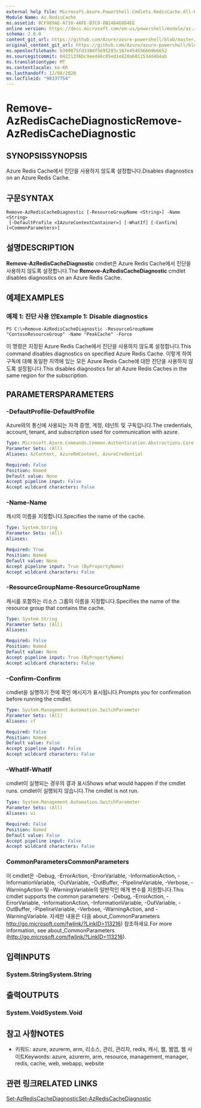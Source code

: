 ```yaml
---
external help file: Microsoft.Azure.PowerShell.Cmdlets.RedisCache.dll-Help.xml
Module Name: Az.RedisCache
ms.assetid: BCF989AE-A718-4AFE-B7C0-8B148468D4EE
online version: https://docs.microsoft.com/en-us/powershell/module/az.rediscache/remove-azrediscachediagnostic
schema: 2.0.0
content_git_url: https://github.com/Azure/azure-powershell/blob/master/src/RedisCache/RedisCache/help/Remove-AzRedisCacheDiagnostic.md
original_content_git_url: https://github.com/Azure/azure-powershell/blob/master/src/RedisCache/RedisCache/help/Remove-AzRedisCacheDiagnostic.md
ms.openlocfilehash: b309875fd330df5695283c187e454556669b6652
ms.sourcegitcommit: 04221336bc9eed46c05ed1e828a6811534d4b4ab
ms.translationtype: MT
ms.contentlocale: ko-KR
ms.lasthandoff: 12/08/2020
ms.locfileid: "98337754"
---
```

# <span data-ttu-id="8fe1b-101">Remove-AzRedisCacheDiagnostic</span><span class="sxs-lookup"><span data-stu-id="8fe1b-101">Remove-AzRedisCacheDiagnostic</span></span>

## <span data-ttu-id="8fe1b-102">SYNOPSIS</span><span class="sxs-lookup"><span data-stu-id="8fe1b-102">SYNOPSIS</span></span>
<span data-ttu-id="8fe1b-103">Azure Redis Cache에서 진단을 사용하지 않도록 설정합니다.</span><span class="sxs-lookup"><span data-stu-id="8fe1b-103">Disables diagnostics on an Azure Redis Cache.</span></span>

## <span data-ttu-id="8fe1b-104">구문</span><span class="sxs-lookup"><span data-stu-id="8fe1b-104">SYNTAX</span></span>

```
Remove-AzRedisCacheDiagnostic [-ResourceGroupName <String>] -Name <String>
 [-DefaultProfile <IAzureContextContainer>] [-WhatIf] [-Confirm] [<CommonParameters>]
```

## <span data-ttu-id="8fe1b-105">설명</span><span class="sxs-lookup"><span data-stu-id="8fe1b-105">DESCRIPTION</span></span>
<span data-ttu-id="8fe1b-106">**Remove-AzRedisCacheDiagnostic** cmdlet은 Azure Redis Cache에서 진단을 사용하지 않도록 설정합니다.</span><span class="sxs-lookup"><span data-stu-id="8fe1b-106">The **Remove-AzRedisCacheDiagnostic** cmdlet disables diagnostics on an Azure Redis Cache.</span></span>

## <span data-ttu-id="8fe1b-107">예제</span><span class="sxs-lookup"><span data-stu-id="8fe1b-107">EXAMPLES</span></span>

### <span data-ttu-id="8fe1b-108">예제 1: 진단 사용 안</span><span class="sxs-lookup"><span data-stu-id="8fe1b-108">Example 1: Disable diagnostics</span></span>
```
PS C:\>Remove-AzRedisCacheDiagnostic -ResourceGroupName "ContosoResourceGroup" -Name "PeakCache" -Force
```

<span data-ttu-id="8fe1b-109">이 명령은 지정된 Azure Redis Cache에서 진단을 사용하지 않도록 설정합니다.</span><span class="sxs-lookup"><span data-stu-id="8fe1b-109">This command disables diagnostics on specified Azure Redis Cache.</span></span>
<span data-ttu-id="8fe1b-110">이렇게 하여 구독에 대해 동일한 지역에 있는 모든 Azure Redis Cache에 대한 진단을 사용하지 않도록 설정됩니다.</span><span class="sxs-lookup"><span data-stu-id="8fe1b-110">This disables diagnostics for all Azure Redis Caches in the same region for the subscription.</span></span>

## <span data-ttu-id="8fe1b-111">PARAMETERS</span><span class="sxs-lookup"><span data-stu-id="8fe1b-111">PARAMETERS</span></span>

### <span data-ttu-id="8fe1b-112">-DefaultProfile</span><span class="sxs-lookup"><span data-stu-id="8fe1b-112">-DefaultProfile</span></span>
<span data-ttu-id="8fe1b-113">Azure와의 통신에 사용되는 자격 증명, 계정, 테넌트 및 구독입니다.</span><span class="sxs-lookup"><span data-stu-id="8fe1b-113">The credentials, account, tenant, and subscription used for communication with azure.</span></span>

```yaml
Type: Microsoft.Azure.Commands.Common.Authentication.Abstractions.Core.IAzureContextContainer
Parameter Sets: (All)
Aliases: AzContext, AzureRmContext, AzureCredential

Required: False
Position: Named
Default value: None
Accept pipeline input: False
Accept wildcard characters: False
```

### <span data-ttu-id="8fe1b-114">-Name</span><span class="sxs-lookup"><span data-stu-id="8fe1b-114">-Name</span></span>
<span data-ttu-id="8fe1b-115">캐시의 이름을 지정합니다.</span><span class="sxs-lookup"><span data-stu-id="8fe1b-115">Specifies the name of the cache.</span></span>

```yaml
Type: System.String
Parameter Sets: (All)
Aliases:

Required: True
Position: Named
Default value: None
Accept pipeline input: True (ByPropertyName)
Accept wildcard characters: False
```

### <span data-ttu-id="8fe1b-116">-ResourceGroupName</span><span class="sxs-lookup"><span data-stu-id="8fe1b-116">-ResourceGroupName</span></span>
<span data-ttu-id="8fe1b-117">캐시를 포함하는 리소스 그룹의 이름을 지정합니다.</span><span class="sxs-lookup"><span data-stu-id="8fe1b-117">Specifies the name of the resource group that contains the cache.</span></span>

```yaml
Type: System.String
Parameter Sets: (All)
Aliases:

Required: False
Position: Named
Default value: None
Accept pipeline input: True (ByPropertyName)
Accept wildcard characters: False
```

### <span data-ttu-id="8fe1b-118">-Confirm</span><span class="sxs-lookup"><span data-stu-id="8fe1b-118">-Confirm</span></span>
<span data-ttu-id="8fe1b-119">cmdlet을 실행하기 전에 확인 메시지가 표시됩니다.</span><span class="sxs-lookup"><span data-stu-id="8fe1b-119">Prompts you for confirmation before running the cmdlet.</span></span>

```yaml
Type: System.Management.Automation.SwitchParameter
Parameter Sets: (All)
Aliases: cf

Required: False
Position: Named
Default value: False
Accept pipeline input: False
Accept wildcard characters: False
```

### <span data-ttu-id="8fe1b-120">-WhatIf</span><span class="sxs-lookup"><span data-stu-id="8fe1b-120">-WhatIf</span></span>
<span data-ttu-id="8fe1b-121">cmdlet이 실행되는 경우의 결과 표시</span><span class="sxs-lookup"><span data-stu-id="8fe1b-121">Shows what would happen if the cmdlet runs.</span></span>
<span data-ttu-id="8fe1b-122">cmdlet이 실행되지 않습니다.</span><span class="sxs-lookup"><span data-stu-id="8fe1b-122">The cmdlet is not run.</span></span>

```yaml
Type: System.Management.Automation.SwitchParameter
Parameter Sets: (All)
Aliases: wi

Required: False
Position: Named
Default value: False
Accept pipeline input: False
Accept wildcard characters: False
```

### <span data-ttu-id="8fe1b-123">CommonParameters</span><span class="sxs-lookup"><span data-stu-id="8fe1b-123">CommonParameters</span></span>
<span data-ttu-id="8fe1b-124">이 cmdlet은 -Debug, -ErrorAction, -ErrorVariable, -InformationAction, -InformationVariable, -OutVariable, -OutBuffer, -PipelineVariable, -Verbose, -WarningAction 및 -WarningVariable의 일반적인 매개 변수를 지원합니다.</span><span class="sxs-lookup"><span data-stu-id="8fe1b-124">This cmdlet supports the common parameters: -Debug, -ErrorAction, -ErrorVariable, -InformationAction, -InformationVariable, -OutVariable, -OutBuffer, -PipelineVariable, -Verbose, -WarningAction, and -WarningVariable.</span></span> <span data-ttu-id="8fe1b-125">자세한 내용은 다음 about_CommonParameters http://go.microsoft.com/fwlink/?LinkID=113216) 참조하세요.</span><span class="sxs-lookup"><span data-stu-id="8fe1b-125">For more information, see about_CommonParameters (http://go.microsoft.com/fwlink/?LinkID=113216).</span></span>

## <span data-ttu-id="8fe1b-126">입력</span><span class="sxs-lookup"><span data-stu-id="8fe1b-126">INPUTS</span></span>

### <span data-ttu-id="8fe1b-127">System.String</span><span class="sxs-lookup"><span data-stu-id="8fe1b-127">System.String</span></span>

## <span data-ttu-id="8fe1b-128">출력</span><span class="sxs-lookup"><span data-stu-id="8fe1b-128">OUTPUTS</span></span>

### <span data-ttu-id="8fe1b-129">System.Void</span><span class="sxs-lookup"><span data-stu-id="8fe1b-129">System.Void</span></span>

## <span data-ttu-id="8fe1b-130">참고 사항</span><span class="sxs-lookup"><span data-stu-id="8fe1b-130">NOTES</span></span>
* <span data-ttu-id="8fe1b-131">키워드: azure, azurerm, arm, 리소스, 관리, 관리자, redis, 캐시, 웹, 웹앱, 웹 사이트</span><span class="sxs-lookup"><span data-stu-id="8fe1b-131">Keywords: azure, azurerm, arm, resource, management, manager, redis, cache, web, webapp, website</span></span>

## <span data-ttu-id="8fe1b-132">관련 링크</span><span class="sxs-lookup"><span data-stu-id="8fe1b-132">RELATED LINKS</span></span>

[<span data-ttu-id="8fe1b-133">Set-AzRedisCacheDiagnostic</span><span class="sxs-lookup"><span data-stu-id="8fe1b-133">Set-AzRedisCacheDiagnostic</span></span>](./Set-AzRedisCacheDiagnostic.md)



